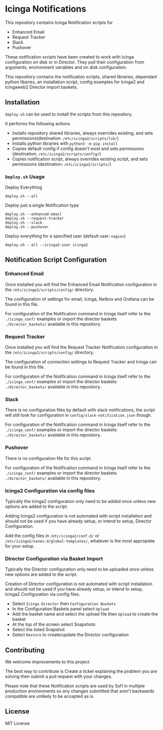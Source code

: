 # Icinga Notifications

This repository contains Icinga Notification scripts for 
- Enhanced Email
- Request Tracker
- Slack
- Pushover

These notification scripts have been created to work with Icinga configuration on disk or in Director. They pull their configuration from arguments, environment variables and on disk configuration.

This repository contains the notification scripts, shared libraries, dependant python libaries, an installation script, config examples for Icinga2 and Icingaweb2 Director import baskets.


## Installation
`deploy.sh` can be used to install the scripts from this repository. 

It performs the following actions
- Installs repository shared libraries, always overrides existing, and sets permissions(destination: `/etc/icinga2/scripts/lib/`) 
- Installs python libraries with `python3 -m pip install`
- Copies default config if config doesn't exist and sets permissions (destination: `/etc/icinga2/scripts/config/`)
- Copies notification script, always overrides existing script, and sets permissions (destination: `/etc/icinga2/scripts/`)


### `Deploy.sh` Usage
Deploy Everything
```
deploy.sh --all
```

Deploy just a single Notification type
```
deploy.sh --enhanced-email
deploy.sh --request-tracker
deploy.sh --slack
deploy.sh --pushover
```

Deploy everything for a specified user (default user: `nagios`)
```
deploy.sh --all --icinga2-user icinga2
```


## Notification Script Configuration
### Enhanced Email
Once installed you will find the Enhanced Email Notification configuration in the `/etc/icinga2/scripts/config/` directory.

The configuration of settings for email, Icinga, Netbox and Grafana can be found in this file.

For configuration of the Notification command in Icinga itself refer to the `./icinga_conf/` examples or import the director baskets `./director_baskets/` available in this repository. 

### Request Tracker
Once installed you will find the Request Tracker Notification configuration in the `/etc/icinga2/scripts/config/` directory.

The configuration of connection settings to Request Tracker and Icinga can be found in this file.

For configuration of the Notification command in Icinga itself refer to the `./icinga_conf/` examples or import the director baskets `./director_baskets/` available in this repository. 

### Slack
There is no configuration files by default with slack notifications, the script will still look for configuration in `config/slack-notification.json` though.

For configuration of the Notification command in Icinga itself refer to the `./icinga_conf/` examples or import the director baskets `./director_baskets/` available in this repository. 

### Pushover
There is no configuration file for this script.

For configuration of the Notification command in Icinga itself refer to the `./icinga_conf/` examples or import the director baskets `./director_baskets/` available in this repository. 

### Icinga2 Configuration via config files
Typically the Icinga2 configuration only need to be added once unless new options are added to the script. 

Adding Icinga2 configuration is not automated with script installation and should not be used if you have already setup, or intend to setup, Director Configuration.


Add the config files in `/etc/icinga2/conf.d/` or `/etc/icinga2/zones.d/global-templates/`, whatever is the most appropiate for your setup.

### Director Configuration via Basket Import
Typically the Director configuration only need to be uploaded once unless new options are added to the script. 

Creation of Director configuration is not automated with script installation and should not be used if you have already setup, or intend to setup, Icinga2 Configuration via config files.

- Select `Icinga Director` then `Configuration Baskets`
- In the Configuration Baskets panel select `Upload`
- Add the basket name and select the upload file then `Upload` to create the basket
- At the top of the screen select Snapshots
- Select the listed Snapshot
- Select `Restore` to create/update the Director configuration

## Contributing
We welcome improvements to this project.

The best way to contribute is Create a ticket explaining the problem you are solving then submit a pull request with your changes. 

Please note that these Notification scripts are used by Sol1 in multiple production environments so any changes submitted that aren't backwards compatible are unlikely to be accepted as is.


## License
MIT License
